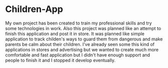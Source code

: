 # Children-App
My own project has been created to train my professional skills and try some technologies in work. Also this project was planned like an attempt to finish this application and post it in store. It was planned like simple application to track childen's ways to guard them from dangerous and make parents be calm about their children. I've already seen some this kind of applications in stores and advertising but we wanted to create much more comfortable and fast application but I didn't have enough support and people to finish it and
I stopped it develop eventually.
